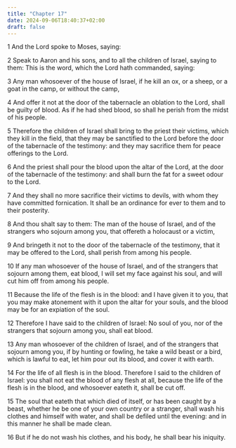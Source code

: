 ```yaml
---
title: "Chapter 17"
date: 2024-09-06T18:40:37+02:00
draft: false
---
```




1 And the Lord spoke to Moses, saying:

2 Speak to Aaron and his sons, and to all the children of Israel, saying to them: This is the word, which the Lord hath commanded, saying:

3 Any man whosoever of the house of Israel, if he kill an ox, or a sheep, or a goat in the camp, or without the camp,

4 And offer it not at the door of the tabernacle an oblation to the Lord, shall be guilty of blood. As if he had shed blood, so shall he perish from the midst of his people.

5 Therefore the children of Israel shall bring to the priest their victims, which they kill in the field, that they may be sanctified to the Lord before the door of the tabernacle of the testimony: and they may sacrifice them for peace offerings to the Lord.

6 And the priest shall pour the blood upon the altar of the Lord, at the door of the tabernacle of the testimony: and shall burn the fat for a sweet odour to the Lord.

7 And they shall no more sacrifice their victims to devils, with whom they have committed fornication. It shall be an ordinance for ever to them and to their posterity.

8 And thou shalt say to them: The man of the house of Israel, and of the strangers who sojourn among you, that offereth a holocaust or a victim,

9 And bringeth it not to the door of the tabernacle of the testimony, that it may be offered to the Lord, shall perish from among his people.

10 If any man whosoever of the house of Israel, and of the strangers that sojourn among them, eat blood, I will set my face against his soul, and will cut him off from among his people.

11 Because the life of the flesh is in the blood: and I have given it to you, that you may make atonement with it upon the altar for your souls, and the blood may be for an expiation of the soul.

12 Therefore I have said to the children of Israel: No soul of you, nor of the strangers that sojourn among you, shall eat blood.

13 Any man whosoever of the children of Israel, and of the strangers that sojourn among you, if by hunting or fowling, he take a wild beast or a bird, which is lawful to eat, let him pour out its blood, and cover it with earth.

14 For the life of all flesh is in the blood. Therefore I said to the children of Israel: you shall not eat the blood of any flesh at all, because the life of the flesh is in the blood, and whosoever eateth it, shall be cut off.

15 The soul that eateth that which died of itself, or has been caught by a beast, whether he be one of your own country or a stranger, shall wash his clothes and himself with water, and shall be defiled until the evening: and in this manner he shall be made clean.

16 But if he do not wash his clothes, and his body, he shall bear his iniquity.

